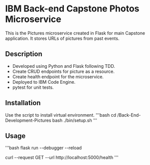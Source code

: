 # IBM Back-end Capstone Photos Microservice

This is the Pictures microservice created in Flask for main Capstone application. It stores URLs of pictures from past events.

## Description

- Developed using Python and Flask following TDD.
- Create CRUD endpoints for picture as a resource.
- Create health endpoint for the microservice.
- Deployed to IBM Code Engine.
- pytest for unit tests.

## Installation

Use the script to install virtual environment.
'''bash
cd /Back-End-Development-Pictures
bash ./bin/setup.sh
'''

## Usage
'''bash
flask run --debugger --reload

curl --request GET --url http://localhost:5000/health
'''
